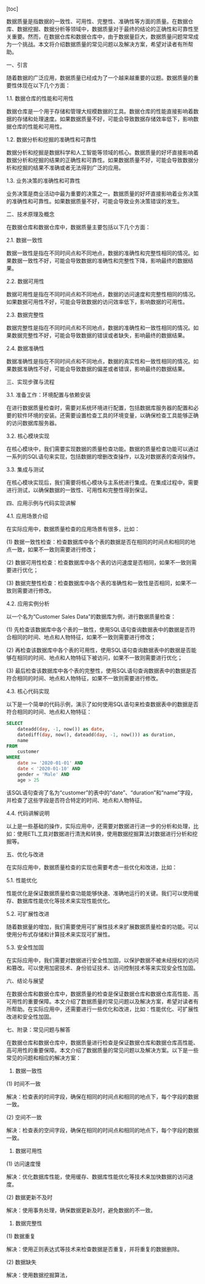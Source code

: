 
[toc]                    
                
                
数据质量是指数据的一致性、可用性、完整性、准确性等方面的质量。在数据仓库、数据挖掘、数据分析等领域中，数据质量对于最终的结论的正确性和可靠性至关重要。然而，在数据仓库和数据仓库中，由于数据量巨大，数据质量问题常常成为一个挑战。本文将介绍数据质量的常见问题以及解决方案，希望对读者有所帮助。

一、引言

随着数据的广泛应用，数据质量已经成为了一个越来越重要的议题。数据质量的重要性体现在以下几个方面：

1.1. 数据仓库的性能和可用性

数据仓库是一个用于存储和管理大规模数据的工具。数据仓库的性能直接影响着数据的存储和处理速度。如果数据质量不好，可能会导致数据存储效率低下，影响数据仓库的性能和可用性。

1.2. 数据分析和挖掘的准确性和可靠性

数据分析和挖掘是数据科学和人工智能等领域的核心。数据质量的好坏直接影响着数据分析和挖掘的结果的正确性和可靠性。如果数据质量不好，可能会导致数据分析和挖掘的结果不准确或者无法得到广泛的应用。

1.3. 业务决策的准确性和可靠性

业务决策是商业活动中最为重要的决策之一。数据质量的好坏直接影响着业务决策的准确性和可靠性。如果数据质量不好，可能会导致业务决策错误的发生。

二、技术原理及概念

在数据仓库和数据仓库中，数据质量主要包括以下几个方面：

2.1. 数据一致性

数据一致性是指在不同时间点和不同地点，数据的准确性和完整性相同的情况。如果数据一致性不好，可能会导致数据的准确性和完整性下降，影响最终的数据结果。

2.2. 数据可用性

数据可用性是指在不同时间点和不同地点，数据的访问速度和完整性相同的情况。如果数据可用性不好，可能会导致数据的访问效率低下，影响数据的可用性。

2.3. 数据完整性

数据完整性是指在不同时间点和不同地点，数据的准确性和一致性相同的情况。如果数据完整性不好，可能会导致数据的错误或者缺失，影响最终的数据结果。

2.4. 数据准确性

数据准确性是指在不同时间点和不同地点，数据的真实性和一致性相同的情况。如果数据准确性不好，可能会导致数据的偏差或者错误，影响最终的数据结果。

三、实现步骤与流程

3.1. 准备工作：环境配置与依赖安装

在进行数据质量检查时，需要对系统环境进行配置，包括数据库服务器的配置和必要的软件环境的安装。还需要设置检查工具的环境变量，以确保检查工具能够正确的访问数据库服务器。

3.2. 核心模块实现

在核心模块中，我们需要实现数据的质量检查功能。数据的质量检查功能可以通过一系列的SQL语句来实现，包括数据的增删改查操作，以及对数据表的查询操作。

3.3. 集成与测试

在核心模块实现后，我们需要将核心模块与主系统进行集成。在集成过程中，需要进行测试，以确保数据的一致性、可用性和完整性得到保证。

四、应用示例与代码实现讲解

4.1. 应用场景介绍

在实际应用中，数据质量检查的应用场景有很多，比如：

(1) 数据一致性检查：检查数据库中各个表的数据是否在相同的时间点和相同的地点一致，如果不一致则需要进行修改；

(2) 数据可用性检查：检查数据库中各个表的访问速度是否相同，如果不一致则需要进行优化；

(3) 数据完整性检查：检查数据库中各个表的准确性和一致性是否相同，如果不一致则需要进行修改。

4.2. 应用实例分析

以一个名为“Customer Sales Data”的数据库为例，进行数据质量检查：

(1) 先检查该数据库中各个表的一致性，使用SQL语句查询数据表中的数据是否符合相同的时间、地点和人物特征，如果不一致则需要进行修改；

(2) 再检查该数据库中各个表的可用性，使用SQL语句查询数据表中的数据是否能够在相同的时间、地点和人物特征下被访问，如果不一致则需要进行优化；

(3) 最后检查该数据库中各个表的完整性，使用SQL语句查询数据表中的数据是否符合相同的时间、地点和人物特征，如果不一致则需要进行修改。

4.3. 核心代码实现

以下是一个简单的代码示例，演示了如何使用SQL语句来检查数据表中的数据是否符合相同的时间、地点和人物特征：

```sql
SELECT
    dateadd(day, -1, now()) as date,
    datediff(day, now(), dateadd(day, -1, now())) as duration,
    name
FROM
    customer
WHERE
    date >= '2020-01-01' AND
    date < '2020-01-10' AND
    gender = 'Male' AND
    age > 25
```

该SQL语句查询了名为“customer”的表中的“date”、“duration”和“name”字段，并检查了这些字段是否符合特定的时间、地点和人物特征。

4.4. 代码讲解说明

以上是一些基础的操作，实际应用中，还需要对数据进行进一步的分析和处理，比如：使用ETL工具对数据进行清洗和转换，使用数据挖掘算法对数据进行分析和挖掘等。

五、优化与改进

在实际应用中，数据质量检查的实现也需要考虑一些优化和改进，比如：

5.1. 性能优化

性能优化是保证数据质量检查功能能够快速、准确地运行的关键。我们可以使用缓存、数据库性能优化等技术来实现性能优化。

5.2. 可扩展性改进

随着数据量的增加，我们需要使用可扩展性技术来扩展数据质量检查的功能。可以使用分布式存储和计算技术来实现可扩展性。

5.3. 安全性加固

在实际应用中，我们需要对数据进行安全性加固，以保护数据不被未经授权的访问和篡改。可以使用加密技术、身份验证技术、访问控制技术等来实现安全性加固。

六、结论与展望

在数据仓库和数据仓库中，数据质量的检查是保证数据仓库和数据仓库高性能、高可用性的重要保障。本文介绍了数据质量的常见问题以及解决方案，希望对读者有所帮助。在实际应用中，还需要进行一些优化和改进，比如：性能优化、可扩展性改进和安全性加固。

七、附录：常见问题与解答

在数据仓库和数据仓库中，数据质量进行检查是保证数据仓库和数据仓库高性能、高可用性的重要保障。本文介绍了数据质量的常见问题以及解决方案。以下是一些常见的问题和相应的解决方案：

1. 数据一致性

(1) 时间不一致

解决：检查表的时间字段，确保在相同的时间点和相同的地点下，每个字段的数据一致。

(2) 空间不一致

解决：检查表的空间字段，确保在相同的时间点和相同的地点下，每个字段的数据一致。

1. 数据可用性

(1) 访问速度慢

解决：优化数据库性能，使用缓存、数据库性能优化等技术来加快数据的访问速度。

(2) 数据更新不及时

解决：使用事务处理，确保数据更新及时，避免数据的不一致。

1. 数据完整性

(1) 数据重复

解决：使用正则表达式等技术来检查数据是否重复，并将重复的数据删除。

(2) 数据缺失

解决：使用数据挖掘算法，

